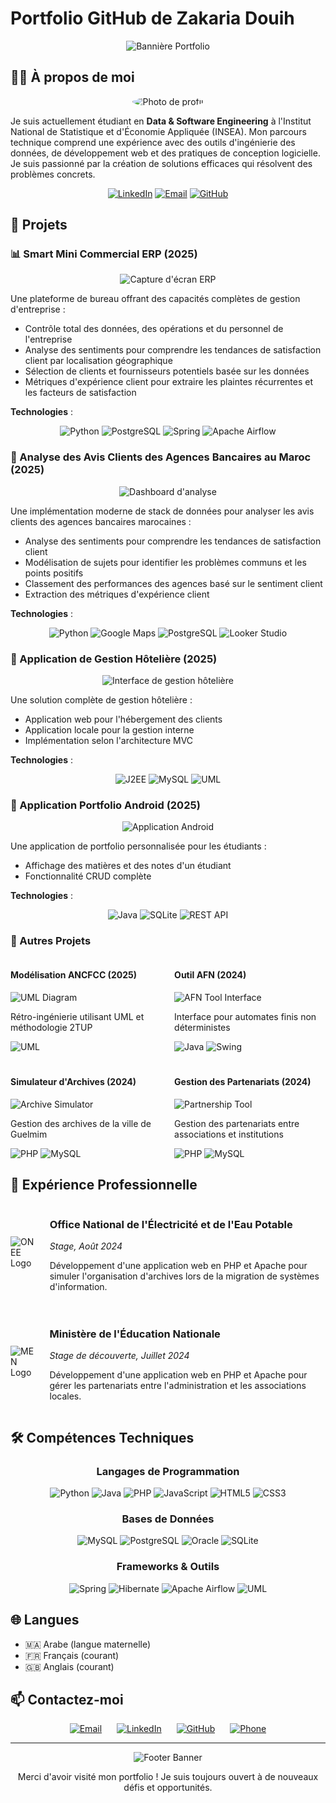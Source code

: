 # Portfolio GitHub de Zakaria Douih

<div align="center">
  <img src="/api/placeholder/800/200" alt="Bannière Portfolio" />
</div>

## 👨‍💻 À propos de moi

<div align="center">
  <img src="/api/placeholder/150/150" alt="Photo de profil" style="border-radius:50%" />
</div>

Je suis actuellement étudiant en **Data & Software Engineering** à l'Institut National de Statistique et d'Économie Appliquée (INSEA). Mon parcours technique comprend une expérience avec des outils d'ingénierie des données, de développement web et des pratiques de conception logicielle. Je suis passionné par la création de solutions efficaces qui résolvent des problèmes concrets.

<div align="center">
  
[![LinkedIn](https://img.shields.io/badge/LinkedIn-0077B5?style=for-the-badge&logo=linkedin&logoColor=white)](https://linkedin.com/in/zakaria-douih)
[![Email](https://img.shields.io/badge/Email-D14836?style=for-the-badge&logo=gmail&logoColor=white)](mailto:douihzakaria@gmail.com)
[![GitHub](https://img.shields.io/badge/GitHub-100000?style=for-the-badge&logo=github&logoColor=white)](https://github.com/TheZikoHunter)
  
</div>

## 🚀 Projets

### 📊 Smart Mini Commercial ERP (2025)
<div align="center">
  <img src="/api/placeholder/600/300" alt="Capture d'écran ERP" />
</div>

Une plateforme de bureau offrant des capacités complètes de gestion d'entreprise :
- Contrôle total des données, des opérations et du personnel de l'entreprise
- Analyse des sentiments pour comprendre les tendances de satisfaction client par localisation géographique
- Sélection de clients et fournisseurs potentiels basée sur les données
- Métriques d'expérience client pour extraire les plaintes récurrentes et les facteurs de satisfaction

**Technologies** :
<div align="center">
  
![Python](https://img.shields.io/badge/Python-3776AB?style=for-the-badge&logo=python&logoColor=white)
![PostgreSQL](https://img.shields.io/badge/PostgreSQL-316192?style=for-the-badge&logo=postgresql&logoColor=white)
![Spring](https://img.shields.io/badge/Spring-6DB33F?style=for-the-badge&logo=spring&logoColor=white)
![Apache Airflow](https://img.shields.io/badge/Apache_Airflow-017CEE?style=for-the-badge&logo=Apache%20Airflow&logoColor=white)
  
</div>

### 🏦 Analyse des Avis Clients des Agences Bancaires au Maroc (2025)
<div align="center">
  <img src="/api/placeholder/600/300" alt="Dashboard d'analyse" />
</div>

Une implémentation moderne de stack de données pour analyser les avis clients des agences bancaires marocaines :
- Analyse des sentiments pour comprendre les tendances de satisfaction client
- Modélisation de sujets pour identifier les problèmes communs et les points positifs
- Classement des performances des agences basé sur le sentiment client
- Extraction des métriques d'expérience client

**Technologies** :
<div align="center">
  
![Python](https://img.shields.io/badge/Python-3776AB?style=for-the-badge&logo=python&logoColor=white)
![Google Maps](https://img.shields.io/badge/Google_Maps-4285F4?style=for-the-badge&logo=google-maps&logoColor=white)
![PostgreSQL](https://img.shields.io/badge/PostgreSQL-316192?style=for-the-badge&logo=postgresql&logoColor=white)
![Looker Studio](https://img.shields.io/badge/Looker_Studio-4285F4?style=for-the-badge&logo=google&logoColor=white)
  
</div>

### 🏨 Application de Gestion Hôtelière (2025)
<div align="center">
  <img src="/api/placeholder/600/300" alt="Interface de gestion hôtelière" />
</div>

Une solution complète de gestion hôtelière :
- Application web pour l'hébergement des clients
- Application locale pour la gestion interne
- Implémentation selon l'architecture MVC

**Technologies** :
<div align="center">
  
![J2EE](https://img.shields.io/badge/J2EE-007396?style=for-the-badge&logo=java&logoColor=white)
![MySQL](https://img.shields.io/badge/MySQL-00000F?style=for-the-badge&logo=mysql&logoColor=white)
![UML](https://img.shields.io/badge/UML-FFC107?style=for-the-badge&logo=uml&logoColor=black)
  
</div>

### 📱 Application Portfolio Android (2025)
<div align="center">
  <img src="/api/placeholder/300/600" alt="Application Android" />
</div>

Une application de portfolio personnalisée pour les étudiants :
- Affichage des matières et des notes d'un étudiant
- Fonctionnalité CRUD complète

**Technologies** :
<div align="center">
  
![Java](https://img.shields.io/badge/Java-ED8B00?style=for-the-badge&logo=java&logoColor=white)
![SQLite](https://img.shields.io/badge/SQLite-07405E?style=for-the-badge&logo=sqlite&logoColor=white)
![REST API](https://img.shields.io/badge/REST_API-02569B?style=for-the-badge&logo=rest&logoColor=white)
  
</div>

### 🔄 Autres Projets

<div style="display: flex; justify-content: space-between;">
  <div style="width: 48%;">
    <h4>Modélisation ANCFCC (2025)</h4>
    <img src="/api/placeholder/280/150" alt="UML Diagram" />
    <p>Rétro-ingénierie utilisant UML et méthodologie 2TUP</p>
    <div>
      <img src="https://img.shields.io/badge/UML-FFC107?style=flat-square&logo=uml&logoColor=black" alt="UML" />
    </div>
  </div>
  <div style="width: 48%;">
    <h4>Outil AFN (2024)</h4>
    <img src="/api/placeholder/280/150" alt="AFN Tool Interface" />
    <p>Interface pour automates finis non déterministes</p>
    <div>
      <img src="https://img.shields.io/badge/Java-ED8B00?style=flat-square&logo=java&logoColor=white" alt="Java" />
      <img src="https://img.shields.io/badge/Swing-43B02A?style=flat-square&logo=java&logoColor=white" alt="Swing" />
    </div>
  </div>
</div>

<div style="display: flex; justify-content: space-between; margin-top: 20px;">
  <div style="width: 48%;">
    <h4>Simulateur d'Archives (2024)</h4>
    <img src="/api/placeholder/280/150" alt="Archive Simulator" />
    <p>Gestion des archives de la ville de Guelmim</p>
    <div>
      <img src="https://img.shields.io/badge/PHP-777BB4?style=flat-square&logo=php&logoColor=white" alt="PHP" />
      <img src="https://img.shields.io/badge/MySQL-00000F?style=flat-square&logo=mysql&logoColor=white" alt="MySQL" />
    </div>
  </div>
  <div style="width: 48%;">
    <h4>Gestion des Partenariats (2024)</h4>
    <img src="/api/placeholder/280/150" alt="Partnership Tool" />
    <p>Gestion des partenariats entre associations et institutions</p>
    <div>
      <img src="https://img.shields.io/badge/PHP-777BB4?style=flat-square&logo=php&logoColor=white" alt="PHP" />
      <img src="https://img.shields.io/badge/MySQL-00000F?style=flat-square&logo=mysql&logoColor=white" alt="MySQL" />
    </div>
  </div>
</div>

## 💼 Expérience Professionnelle

<div style="display: flex; align-items: center; margin-bottom: 20px;">
  <img src="/api/placeholder/100/100" alt="ONEE Logo" style="margin-right: 20px;" />
  <div>
    <h3>Office National de l'Électricité et de l'Eau Potable</h3>
    <p><em>Stage, Août 2024</em></p>
    <p>Développement d'une application web en PHP et Apache pour simuler l'organisation d'archives lors de la migration de systèmes d'information.</p>
  </div>
</div>

<div style="display: flex; align-items: center;">
  <img src="/api/placeholder/100/100" alt="MEN Logo" style="margin-right: 20px;" />
  <div>
    <h3>Ministère de l'Éducation Nationale</h3>
    <p><em>Stage de découverte, Juillet 2024</em></p>
    <p>Développement d'une application web en PHP et Apache pour gérer les partenariats entre l'administration et les associations locales.</p>
  </div>
</div>

## 🛠️ Compétences Techniques

<div align="center">
  
### Langages de Programmation
![Python](https://img.shields.io/badge/Python-3776AB?style=for-the-badge&logo=python&logoColor=white)
![Java](https://img.shields.io/badge/Java-ED8B00?style=for-the-badge&logo=java&logoColor=white)
![PHP](https://img.shields.io/badge/PHP-777BB4?style=for-the-badge&logo=php&logoColor=white)
![JavaScript](https://img.shields.io/badge/JavaScript-F7DF1E?style=for-the-badge&logo=javascript&logoColor=black)
![HTML5](https://img.shields.io/badge/HTML5-E34F26?style=for-the-badge&logo=html5&logoColor=white)
![CSS3](https://img.shields.io/badge/CSS3-1572B6?style=for-the-badge&logo=css3&logoColor=white)

### Bases de Données
![MySQL](https://img.shields.io/badge/MySQL-00000F?style=for-the-badge&logo=mysql&logoColor=white)
![PostgreSQL](https://img.shields.io/badge/PostgreSQL-316192?style=for-the-badge&logo=postgresql&logoColor=white)
![Oracle](https://img.shields.io/badge/Oracle-F80000?style=for-the-badge&logo=oracle&logoColor=white)
![SQLite](https://img.shields.io/badge/SQLite-07405E?style=for-the-badge&logo=sqlite&logoColor=white)

### Frameworks & Outils
![Spring](https://img.shields.io/badge/Spring-6DB33F?style=for-the-badge&logo=spring&logoColor=white)
![Hibernate](https://img.shields.io/badge/Hibernate-59666C?style=for-the-badge&logo=hibernate&logoColor=white)
![Apache Airflow](https://img.shields.io/badge/Apache_Airflow-017CEE?style=for-the-badge&logo=Apache%20Airflow&logoColor=white)
![UML](https://img.shields.io/badge/UML-FFC107?style=for-the-badge&logo=uml&logoColor=black)

</div>

## 🌐 Langues
- 🇲🇦 Arabe (langue maternelle)
- 🇫🇷 Français (courant)
- 🇬🇧 Anglais (courant)

## 📫 Contactez-moi

<div align="center">
  <a href="mailto:douihzakaria@gmail.com"><img src="/api/placeholder/50/50" alt="Email" style="margin: 0 10px;"/></a>
  <a href="https://linkedin.com/in/zakaria-douih"><img src="/api/placeholder/50/50" alt="LinkedIn" style="margin: 0 10px;"/></a>
  <a href="https://github.com/TheZikoHunter"><img src="/api/placeholder/50/50" alt="GitHub" style="margin: 0 10px;"/></a>
  <a href="tel:+212696822604"><img src="/api/placeholder/50/50" alt="Phone" style="margin: 0 10px;"/></a>
</div>

---

<div align="center">
  <img src="/api/placeholder/800/100" alt="Footer Banner" />
  <p>Merci d'avoir visité mon portfolio ! Je suis toujours ouvert à de nouveaux défis et opportunités.</p>
</div>
